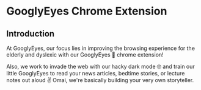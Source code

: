 # GooglyEyes Chrome Extension

## Introduction
At GooglyEyes, our focus lies in improving the browsing experience for the elderly and dyslexic with our GooglyEyes 👀 chrome extension! 

Also, we work to invade the web with our hacky dark mode 🤓 and train our little GooglyEyes to read your news articles, bedtime stories, or lecture notes out aloud ✌️
Omai, we're basically building your very own storyteller.
